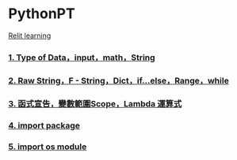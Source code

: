 # PythonPT
[Relit learning](https://replit.com/@PoKaiHuang)

###  [1. Type of Data，input，math，String](https://colab.research.google.com/drive/1L1rmni0BsjDtkZcRSpoXKJJxxv9MtVYF?usp=sharing)
###  [2. Raw String，F - String，Dict，if...else，Range，while](https://colab.research.google.com/drive/1BjIARwAvbfhjGEyDrEzsuHcAaGJ1s9zr?usp=sharing)
###  [3. 函式宣告，變數範圍Scope，Lambda 運算式](https://colab.research.google.com/drive/1qqO56TXBki-bxEjsjD6j9ld2FpAjpqcs)
###  [4. import package](https://github.com/pokai-huang0828/PythonPT/tree/main/Example/import_package)
###  [5. import os module](https://github.com/pokai-huang0828/PythonPT/tree/main/Example/useful_os_module)
